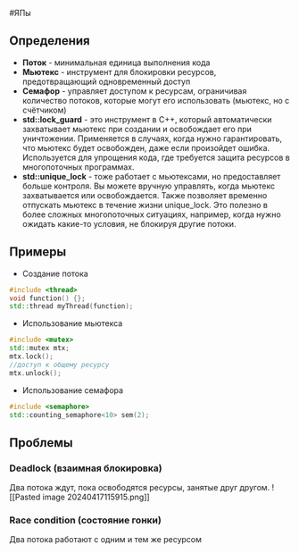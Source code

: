 #ЯПы 
## Определения
- **Поток** - минимальная единица выполнения кода
- **Мьютекс** - инструмент для блокировки ресурсов, предотвращающий одновременный доступ
- **Семафор** - управляет доступом к ресурсам, ограничивая количество потоков, которые могут его использовать (мьютекс, но с счётчиком)
- **std::lock_guard** - это инструмент в C++, который автоматически захватывает мьютекс при создании и освобождает его при уничтожении. Применяется в случаях, когда нужно гарантировать, что мьютекс будет освобожден, даже если произойдет ошибка. Используется для упрощения кода, где требуется защита ресурсов в многопоточных программах.
- **std::unique_lock** - тоже работает с мьютексами, но предоставляет больше контроля. Вы можете вручную управлять, когда мьютекс захватывается или освобождается. Также позволяет временно отпускать мьютекс в течение жизни unique_lock. Это полезно в более сложных многопоточных ситуациях, например, когда нужно ожидать какие-то условия, не блокируя другие потоки.
## Примеры

- Создание потока
```cpp
#include <thread>
void function() {};
std::thread myThread(function);
```

- Использование мьютекса
```cpp
#include <mutex>
std::mutex mtx;
mtx.lock();
//доступ к общему ресурсу
mtx.unlock();
```

- Использование семафора
```cpp
#include <semaphore>
std::counting_semaphore<10> sem(2);
```

## Проблемы
### Deadlock (взаимная блокировка)
Два потока ждут, пока освободятся ресурсы, занятые друг другом. 
![[Pasted image 20240417115915.png]]
### Race condition (состояние гонки)
Два потока работают с одним и тем же ресурсом
